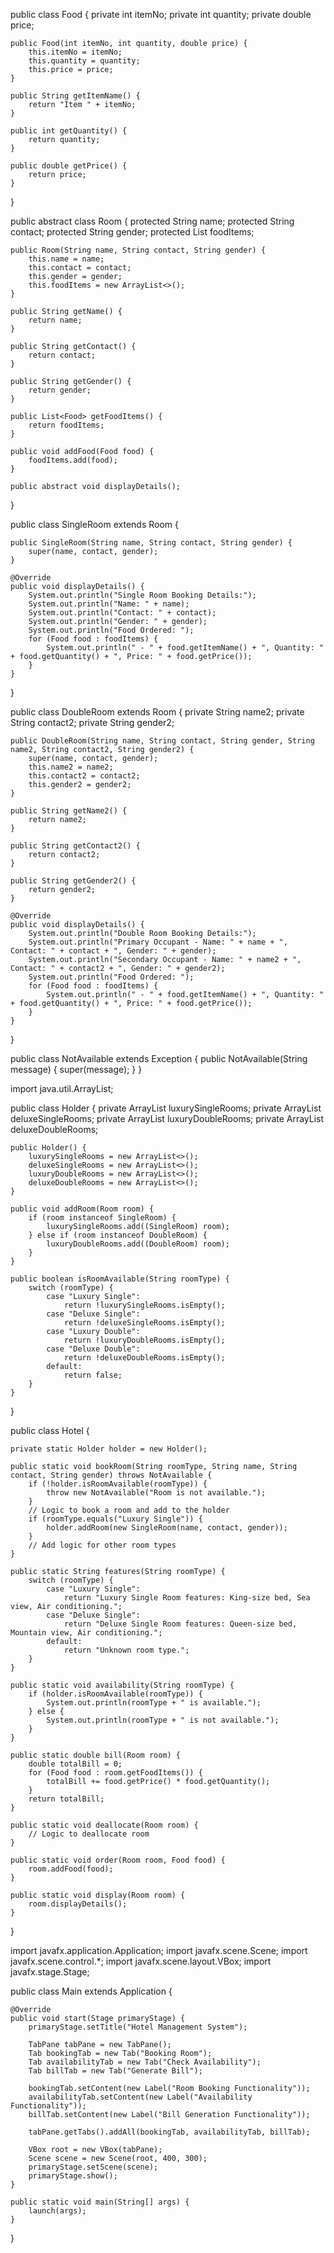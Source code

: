 public class Food {
    private int itemNo;
    private int quantity;
    private double price;

    public Food(int itemNo, int quantity, double price) {
        this.itemNo = itemNo;
        this.quantity = quantity;
        this.price = price;
    }

    public String getItemName() {
        return "Item " + itemNo;
    }

    public int getQuantity() {
        return quantity;
    }

    public double getPrice() {
        return price;
    }
}

public abstract class Room {
    protected String name;
    protected String contact;
    protected String gender;
    protected List<Food> foodItems;

    public Room(String name, String contact, String gender) {
        this.name = name;
        this.contact = contact;
        this.gender = gender;
        this.foodItems = new ArrayList<>();
    }

    public String getName() {
        return name;
    }

    public String getContact() {
        return contact;
    }

    public String getGender() {
        return gender;
    }

    public List<Food> getFoodItems() {
        return foodItems;
    }

    public void addFood(Food food) {
        foodItems.add(food);
    }

    public abstract void displayDetails();
}

public class SingleRoom extends Room {

    public SingleRoom(String name, String contact, String gender) {
        super(name, contact, gender);
    }

    @Override
    public void displayDetails() {
        System.out.println("Single Room Booking Details:");
        System.out.println("Name: " + name);
        System.out.println("Contact: " + contact);
        System.out.println("Gender: " + gender);
        System.out.println("Food Ordered: ");
        for (Food food : foodItems) {
            System.out.println(" - " + food.getItemName() + ", Quantity: " + food.getQuantity() + ", Price: " + food.getPrice());
        }
    }
}

public class DoubleRoom extends Room {
    private String name2;
    private String contact2;
    private String gender2;

    public DoubleRoom(String name, String contact, String gender, String name2, String contact2, String gender2) {
        super(name, contact, gender);
        this.name2 = name2;
        this.contact2 = contact2;
        this.gender2 = gender2;
    }

    public String getName2() {
        return name2;
    }

    public String getContact2() {
        return contact2;
    }

    public String getGender2() {
        return gender2;
    }

    @Override
    public void displayDetails() {
        System.out.println("Double Room Booking Details:");
        System.out.println("Primary Occupant - Name: " + name + ", Contact: " + contact + ", Gender: " + gender);
        System.out.println("Secondary Occupant - Name: " + name2 + ", Contact: " + contact2 + ", Gender: " + gender2);
        System.out.println("Food Ordered: ");
        for (Food food : foodItems) {
            System.out.println(" - " + food.getItemName() + ", Quantity: " + food.getQuantity() + ", Price: " + food.getPrice());
        }
    }
}

public class NotAvailable extends Exception {
    public NotAvailable(String message) {
        super(message);
    }
}

import java.util.ArrayList;

public class Holder {
    private ArrayList<SingleRoom> luxurySingleRooms;
    private ArrayList<SingleRoom> deluxeSingleRooms;
    private ArrayList<DoubleRoom> luxuryDoubleRooms;
    private ArrayList<DoubleRoom> deluxeDoubleRooms;

    public Holder() {
        luxurySingleRooms = new ArrayList<>();
        deluxeSingleRooms = new ArrayList<>();
        luxuryDoubleRooms = new ArrayList<>();
        deluxeDoubleRooms = new ArrayList<>();
    }

    public void addRoom(Room room) {
        if (room instanceof SingleRoom) {
            luxurySingleRooms.add((SingleRoom) room);
        } else if (room instanceof DoubleRoom) {
            luxuryDoubleRooms.add((DoubleRoom) room);
        }
    }

    public boolean isRoomAvailable(String roomType) {
        switch (roomType) {
            case "Luxury Single":
                return !luxurySingleRooms.isEmpty();
            case "Deluxe Single":
                return !deluxeSingleRooms.isEmpty();
            case "Luxury Double":
                return !luxuryDoubleRooms.isEmpty();
            case "Deluxe Double":
                return !deluxeDoubleRooms.isEmpty();
            default:
                return false;
        }
    }
}

public class Hotel {

    private static Holder holder = new Holder();

    public static void bookRoom(String roomType, String name, String contact, String gender) throws NotAvailable {
        if (!holder.isRoomAvailable(roomType)) {
            throw new NotAvailable("Room is not available.");
        }
        // Logic to book a room and add to the holder
        if (roomType.equals("Luxury Single")) {
            holder.addRoom(new SingleRoom(name, contact, gender));
        }
        // Add logic for other room types
    }

    public static String features(String roomType) {
        switch (roomType) {
            case "Luxury Single":
                return "Luxury Single Room features: King-size bed, Sea view, Air conditioning.";
            case "Deluxe Single":
                return "Deluxe Single Room features: Queen-size bed, Mountain view, Air conditioning.";
            default:
                return "Unknown room type.";
        }
    }

    public static void availability(String roomType) {
        if (holder.isRoomAvailable(roomType)) {
            System.out.println(roomType + " is available.");
        } else {
            System.out.println(roomType + " is not available.");
        }
    }

    public static double bill(Room room) {
        double totalBill = 0;
        for (Food food : room.getFoodItems()) {
            totalBill += food.getPrice() * food.getQuantity();
        }
        return totalBill;
    }

    public static void deallocate(Room room) {
        // Logic to deallocate room
    }

    public static void order(Room room, Food food) {
        room.addFood(food);
    }

    public static void display(Room room) {
        room.displayDetails();
    }
}

import javafx.application.Application;
import javafx.scene.Scene;
import javafx.scene.control.*;
import javafx.scene.layout.VBox;
import javafx.stage.Stage;

public class Main extends Application {

    @Override
    public void start(Stage primaryStage) {
        primaryStage.setTitle("Hotel Management System");

        TabPane tabPane = new TabPane();
        Tab bookingTab = new Tab("Booking Room");
        Tab availabilityTab = new Tab("Check Availability");
        Tab billTab = new Tab("Generate Bill");

        bookingTab.setContent(new Label("Room Booking Functionality"));
        availabilityTab.setContent(new Label("Availability Functionality"));
        billTab.setContent(new Label("Bill Generation Functionality"));

        tabPane.getTabs().addAll(bookingTab, availabilityTab, billTab);

        VBox root = new VBox(tabPane);
        Scene scene = new Scene(root, 400, 300);
        primaryStage.setScene(scene);
        primaryStage.show();
    }

    public static void main(String[] args) {
        launch(args);
    }
}


